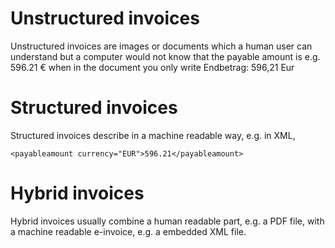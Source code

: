 Unstructured invoices
=====================
Unstructured invoices are images or documents which a human user can understand but a computer 
would not know that the payable amount is e.g. 596.21 € when in the document you only write 
Endbetrag: 596,21 Eur

Structured invoices
===================
Structured invoices describe in a machine readable way, e.g. in XML, 

```
<payableamount currency="EUR">596.21</payableamount>
```

Hybrid invoices
===============
Hybrid invoices usually combine a human readable part, e.g. a PDF file, with a machine readable e-invoice,
e.g. a embedded XML file.

